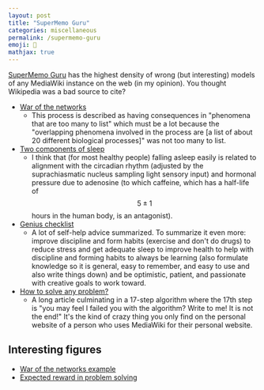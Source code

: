 ```yaml
---
layout: post
title: "SuperMemo Guru"
categories: miscellaneous
permalink: /supermemo-guru
emoji: 🧠
mathjax: true
---
```


[SuperMemo Guru](https://supermemo.guru/wiki/SuperMemo_Guru) has the highest density of wrong (but interesting) models of any MediaWiki instance on the web (in my opinion). You thought Wikipedia was a bad source to cite?

- [War of the networks](https://supermemo.guru/wiki/War_of_the_networks)
  - This process is described as having consequences in "phenomena that are too many to list" which must be a lot because the "overlapping phenomena involved in the process are [a list of about 20 different biological processes]" was not too many to list.
- [Two components of sleep](https://supermemo.guru/wiki/Two_components_of_sleep)
  - I think that (for most healthy people) falling asleep easily is related to alignment with the circadian rhythm (adjusted by the suprachiasmatic nucleus sampling light sensory input) and hormonal pressure due to adenosine (to which caffeine, which has a half-life of $$5 \pm 1$$ hours in the human body, is an antagonist).
- [Genius checklist](https://supermemo.guru/wiki/Genius_checklist)
  - A lot of self-help advice summarized. To summarize it even more: improve discipline and form habits (exercise and don't do drugs) to reduce stress and get adequate sleep to improve health to help with discipline and forming habits to always be learning (also formulate knowledge so it is general, easy to remember, and easy to use and also write things down) and be optimistic, patient, and passionate with creative goals to work toward.
- [How to solve any problem?](https://supermemo.guru/wiki/How_to_solve_any_problem%3F)
  - A long article culminating in a 17-step algorithm where the 17th step is "you may feel I failed you with the algorithm? Write to me! It is not the end!" It's the kind of crazy thing you only find on the personal website of a person who uses MediaWiki for their personal website.

## Interesting figures

- [War of the networks example](https://supermemo.guru/wiki/File:Neural_competition_between_the_learn_drive_and_the_system_of_rewards_at_school.png)
- [Expected reward in problem solving](https://supermemo.guru/wiki/File:Problem_valuation.jpg)